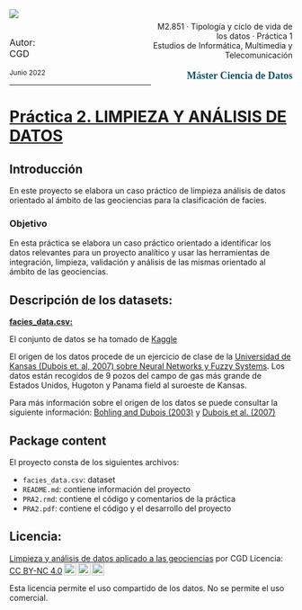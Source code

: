 <div style="width: 100%; clear: both;">
  <div style="float: left; width: 50%;">
    <img src="http://www.uoc.edu/portal/_resources/common/imatges/marca_UOC/UOC_Masterbrand.jpg" align="left">
  </div>
  <div style="float: right; width: 50%;">
    <p style="margin: 0; padding-top: 22px; text-align:right;">M2.851 · Tipología y ciclo de vida de los datos · Práctica 1</p>
    <p style="margin: 0; text-align:right; padding-button: 100px;">Estudios de Informática, Multimedia y Telecomunicación</p>
    <p style='color: #105269; font-size: 18px; text-align:right; font-family: verdana'><b>  Máster Ciencia de Datos</b></p>
  </div>
</div>
<div style="width:100%;">&nbsp;</div>

<p style='font-size:16px;'>
  Autor: <br>
  CGD <br> </p>
<p style='font-size:12px;'>      
  Junio 2022 </p>
<hr>

# <b><u> Práctica 2. LIMPIEZA Y ANÁLISIS DE DATOS </b></u>

## <b> Introducción </b>

En este proyecto se elabora un caso práctico de limpieza análisis de datos orientado al ámbito de las geociencias para la clasificación de facies. 


### Objetivo

En esta práctica se elabora un caso práctico orientado a identificar los datos relevantes para un proyecto analítico y usar las herramientas de integración, limpieza, validación y análisis de las mismas orientado al ámbito de las geociencias.

## Descripción de los datasets:  

<b><u>facies_data.csv:</b></u>

El conjunto de datos se ha tomado de [Kaggle](https://www.kaggle.com/datasets/imeintanis/well-log-facies-dataset)

El origen de los datos procede de un ejercicio de clase de la [Universidad de Kansas (Dubois et. al, 2007) sobre Neural Networks y Fuzzy Systems](http://www.people.ku.edu/~gbohling/EECS833/). Los datos están recogidos de 9 pozos del campo de gas más grande de Estados Unidos, Hugoton y Panama field al suroeste de Kansas. 

Para más información sobre el origen de los datos se puede consultar la siguiente información: [ Bohling and Dubois (2003)](https://www.kgs.ku.edu/PRS/publication/2003/ofr2003-50.pdf) y [Dubois et al. (2007)](https://www.sciencedirect.com/science/article/pii/S0098300406001956?via%3Dihub)

## Package content

El proyecto consta de los siguientes archivos:

- `facies_data.csv`: dataset 
- `README.md`: contiene información del proyecto
- `PRA2.rmd`: contiene el código y comentarios de la práctica
- `PRA2.pdf`: contiene el código y el desarrollo del proyecto


## Licencia:

<p xmlns:cc="http://creativecommons.org/ns#" xmlns:dct="http://purl.org/dc/terms/"><a property="dct:title" rel="cc:attributionURL" href="https://github.com/CGD2401/Hotels_reviews.git">Limpieza y análisis de datos aplicado a las geociencias</a> por <span property="cc:attributionName">CGD </span> Licencia: <a href="http://creativecommons.org/licenses/by-nc/4.0/?ref=chooser-v1" target="_blank" rel="license noopener noreferrer" style="display:inline-block;">CC BY-NC 4.0<img style="height:22px!important;margin-left:3px;vertical-align:text-bottom;" src="https://mirrors.creativecommons.org/presskit/icons/cc.svg?ref=chooser-v1"><img style="height:22px!important;margin-left:3px;vertical-align:text-bottom;" src="https://mirrors.creativecommons.org/presskit/icons/by.svg?ref=chooser-v1"><img style="height:22px!important;margin-left:3px;vertical-align:text-bottom;" src="https://mirrors.creativecommons.org/presskit/icons/nc.svg?ref=chooser-v1"></a></p>

Esta licencia permite el uso compartido de los datos. No se permite el uso comercial. 


